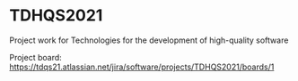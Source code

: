 # TDHQS2021
Project work for Technologies for the development of high-quality software

Project board: https://tdqs21.atlassian.net/jira/software/projects/TDHQS2021/boards/1
